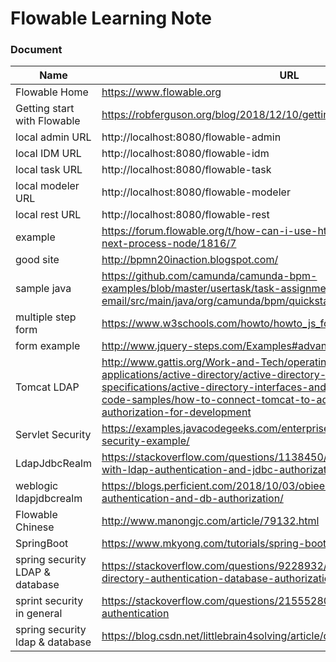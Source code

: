 # Flowable Learning Note

### Document
Name | URL
--- | ---
Flowable Home | https://www.flowable.org
Getting start with Flowable | https://robferguson.org/blog/2018/12/10/getting-started-with-flowable/
local admin URL | http://localhost:8080/flowable-admin
local IDM URL | http://localhost:8080/flowable-idm
local task URL | http://localhost:8080/flowable-task
local modeler URL | http://localhost:8080/flowable-modeler
local rest URL | http://localhost:8080/flowable-rest
example | https://forum.flowable.org/t/how-can-i-use-http-task-respone-status-at-next-process-node/1816/7
good site | http://bpmn20inaction.blogspot.com/
sample java | https://github.com/camunda/camunda-bpm-examples/blob/master/usertask/task-assignment-email/src/main/java/org/camunda/bpm/quickstart/TaskAssignmentListener.java
multiple step form | https://www.w3schools.com/howto/howto_js_form_steps.asp
form example | http://www.jquery-steps.com/Examples#advanced-form
Tomcat LDAP | http://www.gattis.org/Work-and-Tech/operating-systems-and-applications/active-directory/active-directory-interfaces-and-specifications/active-directory-interfaces-and-features/active-directory-code-samples/how-to-connect-tomcat-to-ad-for-authentication-and-authorization-for-development
Servlet Security | https://examples.javacodegeeks.com/enterprise-java/servlet/java-servlet-security-example/
LdapJdbcRealm | https://stackoverflow.com/questions/1138450/implement-a-tomcat-realm-with-ldap-authentication-and-jdbc-authorization
weblogic ldapjdbcrealm | https://blogs.perficient.com/2018/10/03/obiee-12c-security-ldap-authentication-and-db-authorization/
Flowable Chinese | http://www.manongjc.com/article/79132.html
SpringBoot | https://www.mkyong.com/tutorials/spring-boot-tutorials/
spring security LDAP & database |https://stackoverflow.com/questions/9228932/spring-security-3-active-directory-authentication-database-authorization
sprint security in general | https://stackoverflow.com/questions/21555280/how-to-use-spring-ldap-authentication
spring security ldap & database | https://blog.csdn.net/littlebrain4solving/article/details/76213310
